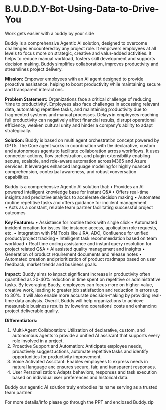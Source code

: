 # B.U.D.D.Y-Bot-Using-Data-to-Drive-You
Work gets easier with a buddy by your side

Buddy is a comprehensive Agentic AI solution, designed to overcome challenges encountered by any project role. It empowers employees at all levels to focus more on strategic, creative and value-added activities. It helps to reduce manual workload, fosters skill development and supports decision making. Buddy simplifies collaboration, improves productivity and streamlines project delivery.

**Mission:**
Empower employees with an AI agent designed to provide proactive assistance, helping to boost productivity while maintaining secure and transparent interactions.

**Problem Statement:**
Organizations face a critical challenge of reducing ‘time to productivity’. Employees also face challenges in accessing relevant data, automating repetitive tasks, and maintaining productivity due to fragmented systems and manual processes. Delays in employees reaching full productivity can negatively affect financial results, disrupt operational efficiency, weaken cultural unity and hinder a company’s ability to adapt strategically. 

**Solution:**
Buddy is based on multi agent orchestration concept powered by GPT5. The Core agent works in coordination with the declarative, custom and autonomous agents to facilitate collaboration across workflows. It uses connector actions, flow orchestration, and plugin extensibility enabling secure, scalable, and role-aware automation across M365 and Azure services. It leverages enhanced language modeling for highly nuanced comprehension, contextual awareness, and robust conversation capabilities.

Buddy is a comprehensive Agentic AI solution that:
	•	Provides an AI powered intelligent knowledge base for instant Q&A 
	•	Offers real-time insights and predictive analytics to accelerate decision making
	•	Automates routine repetitive tasks and offers guidance for incident management  
	•	Acts as a constant, reliable team partner facilitating successful project outcomes 
 
**Key Features:**
•	Assistance for routine tasks with single click
•	Automated incident creation for issues like instance access, application role requests, etc.
•	Integration with PM Tools like JIRA, ADO, Confluence for unified product/project tracking
•	Intelligent task recommendation based on team workload
•	Real time coding assistance and instant query resolution for project related Q&A 
•	AI assisted quality management and insights
•	Generation of product requirement documents and release notes
•	Automated creation and prioritization of product roadmaps based on user feedback, market trends and business goals.

**Impact:**
Buddy aims to impact significant increase in productivity often quantified as 20-40% reduction in time spent on repetitive or administrative tasks. By leveraging Buddy, employees can focus more on higher-value, creative work, leading to greater job satisfaction and reduction in errors up to 30%. It will also enable more accurate decision-making by providing real-time data analysis. Overall, Buddy will help organizations to achieve measurable business results by lowering operational costs and enhancing project deliverable quality.

**Differentiators:**
  1. Multi-Agent Collaboration: Utilization of declarative, custom, and autonomous agents to provide a unified AI assistant that supports every role involved in a project.
  2. Proactive Support and Automation: Anticipate employee needs, proactively suggest actions, automate repetitive tasks and identify opportunities for productivity improvement.
  3. Voice Activated Assistant: Enables employees to express needs in natural language and ensures secure, fair, and transparent responses.
  4. User Personalization: Adapts behaviors, responses and task execution based on individual user preferences and historical data.

Buddy our agentic AI solution truly embodies its name serving as a trusted team partner.

For more details/info please go through the PPT and enclosed Buddy.zip
